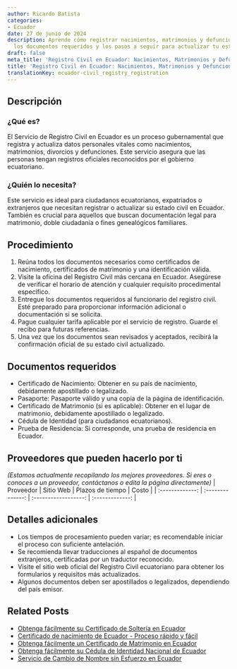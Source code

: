 ```yaml
---
author: Ricardo Batista
categories:
- Ecuador
date: 27 de junio de 2024
description: Aprende cómo registrar nacimientos, matrimonios y defunciones en Ecuador,
  los documentos requeridos y los pasos a seguir para actualizar tu estado civil.
draft: false
meta_title: 'Registro Civil en Ecuador: Nacimientos, Matrimonios y Defunciones'
title: 'Registro Civil en Ecuador: Nacimientos, Matrimonios y Defunciones'
translationKey: ecuador-civil_registry_registration
---
```



## Descripción
### ¿Qué es?
El Servicio de Registro Civil en Ecuador es un proceso gubernamental que registra y actualiza datos personales vitales como nacimientos, matrimonios, divorcios y defunciones. Este servicio asegura que las personas tengan registros oficiales reconocidos por el gobierno ecuatoriano.

### ¿Quién lo necesita?
Este servicio es ideal para ciudadanos ecuatorianos, expatriados o extranjeros que necesitan registrar o actualizar su estado civil en Ecuador. También es crucial para aquellos que buscan documentación legal para matrimonio, doble ciudadanía o fines genealógicos familiares.

## Procedimiento

1. Reúna todos los documentos necesarios como certificados de nacimiento, certificados de matrimonio y una identificación válida.
2. Visite la oficina del Registro Civil más cercana en Ecuador. Asegúrese de verificar el horario de atención y cualquier requisito procedimental específico.
3. Entregue los documentos requeridos al funcionario del registro civil. Esté preparado para proporcionar información adicional o documentación si se solicita.
4. Pague cualquier tarifa aplicable por el servicio de registro. Guarde el recibo para futuras referencias.
5. Una vez que los documentos sean revisados y aceptados, recibirá la confirmación oficial de su estado civil actualizado.

## Documentos requeridos

- Certificado de Nacimiento: Obtener en su país de nacimiento, debidamente apostillado o legalizado.
- Pasaporte: Pasaporte válido y una copia de la página de identificación.
- Certificado de Matrimonio (si es aplicable): Obtener en el lugar de matrimonio, debidamente apostillado o legalizado.
- Cédula de Identidad (para ciudadanos ecuatorianos).
- Prueba de Residencia: Si corresponde, una prueba de residencia en Ecuador.

## Proveedores que pueden hacerlo por ti
_(Estamos actualmente recopilando los mejores proveedores. Si eres o conoces a un proveedor, contáctanos o edita la página directamente)_
| Proveedor       |     Sitio Web    |     Plazos de tiempo    |       Costo     |
| :-------------: | :--------------: |  :------------------:    | :-------------: |

## Detalles adicionales

- Los tiempos de procesamiento pueden variar; es recomendable iniciar el proceso con suficiente antelación.
- Se recomienda llevar traducciones al español de documentos extranjeros, certificadas por un traductor reconocido.
- Visite el sitio web oficial del Registro Civil ecuatoriano para obtener los formularios y requisitos más actualizados.
- Algunos documentos deben ser apostillados o legalizados, dependiendo del país emisor.


## Related Posts

- [Obtenga fácilmente su Certificado de Soltería en Ecuador](https://tramitit.com/es/guides/ecuador/certificado_de_soltería/)
- [Certificado de nacimiento de Ecuador - Proceso rápido y fácil](https://tramitit.com/es/guides/ecuador/certificado_de_nacimiento/)
- [Obtenga fácilmente un Certificado de Matrimonio en Ecuador](https://tramitit.com/es/guides/ecuador/certificado_de_matrimonio/)
- [Obtenga fácilmente su Cédula de Identidad Nacional de Ecuador](https://tramitit.com/es/guides/ecuador/cédula_de_identidad/)
- [Servicio de Cambio de Nombre sin Esfuerzo en Ecuador](https://tramitit.com/es/guides/ecuador/cambio_de_nombre/)